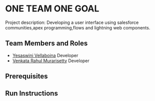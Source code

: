 # ONE TEAM ONE GOAL

Project description: Developing a user interface using salesforce communities,apex programming,flows and lightning web components.


## Team Members and Roles

* [Yesaswini Vellaboina](https://github.com/YesaswiniVellaboina/CIS641-HW2-Vellaboina) Developer
* [Venkata Rahul Murarisetty](https://github.com/venkata-rahul07/CIS641-HW2-Murarisetty) Developer


## Prerequisites

## Run Instructions
